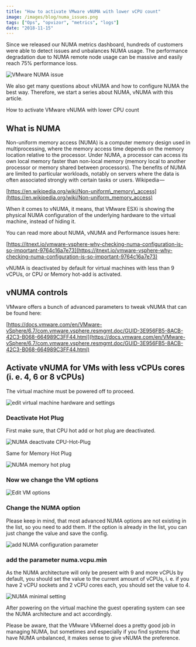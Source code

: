 ```yaml
---
title: "How to activate VMware vNUMA with lower vCPU count"
image: /images/blog/numa_issues.png
tags: ["Ops", "opvizor", "metrics", "logs"]
date: "2018-11-15"
---
```


Since we released our NUMA metrics dashboard, hundreds of customers were able to detect issues and unbalances NUMA usage. The performance degradation due to NUMA remote node usage can be massive and easily reach 75% performance loss.

![VMware NUMA issue](/images/blog/numa_issues.png)

We also get many questions about vNUMA and how to configure NUMA the best way. Therefore, we start a series about NUMA, vNUMA with this article. 

How to activate VMware vNUMA with lower CPU count

## What is NUMA

Non-uniform memory access (NUMA) is a computer memory design used in multiprocessing, where the memory access time depends on the memory location relative to the processor. Under NUMA, a processor can access its own local memory faster than non-local memory (memory local to another processor or memory shared between processors). The benefits of NUMA are limited to particular workloads, notably on servers where the data is often associated strongly with certain tasks or users. Wikipedia — 

[https://en.wikipedia.org/wiki/Non-uniform\_memory\_access](https://en.wikipedia.org/wiki/Non-uniform_memory_access)

When it comes to vNUMA, it means, that VMware ESXi is showing the physical NUMA configuration of the underlying hardware to the virtual machine, instead of hiding it. 

You can read more about NUMA, vNUMA and Performance issues here: 

[https://itnext.io/vmware-vsphere-why-checking-numa-configuration-is-so-important-9764c16a7e73](https://itnext.io/vmware-vsphere-why-checking-numa-configuration-is-so-important-9764c16a7e73)

vNUMA is deactivated by default for virtual machines with less than 9 vCPUs, or CPU or Memory hot-add is activated.

## vNUMA controls

VMware offers a bunch of advanced parameters to tweak vNUMA that can be found here:

[https://docs.vmware.com/en/VMware-vSphere/6.7/com.vmware.vsphere.resmgmt.doc/GUID-3E956FB5-8ACB-42C3-B068-664989C3FF44.html](https://docs.vmware.com/en/VMware-vSphere/6.7/com.vmware.vsphere.resmgmt.doc/GUID-3E956FB5-8ACB-42C3-B068-664989C3FF44.html)

## Activate vNUMA for VMs with less vCPUs cores (i. e. 4, 6 or 8 vCPUs)

The virtual machine must be powered off to proceed.

![edit virtual machine hardware and settings](/images/blog/editsettings.png)

### Deactivate Hot Plug

First make sure, that CPU hot add or hot plug are deactivated.

![NUMA deactivate CPU-Hot-Plug](/images/blog/cpu-hot-add.png)

Same for Memory Hot Plug

![NUMA memory hot plug](/images/blog/mem-hot-add.png)

### Now we change the VM options

![Edit VM options](/images/blog/advoptions.png)

### Change the NUMA option

Please keep in mind, that most advanced NUMA options are not existing in the list, so you need to add them. If the option is already in the list, you can just change the value and save the config.

![add NUMA configuration parameter](/images/blog/addconfig.png)

### add the parameter numa.vcpu.min 

As the NUMA architecture will only be present with 9 and more vCPUs by default, you should set the value to the current amount of vCPUs, i. e. if you have 2 vCPU sockets and 2 vCPU cores each, you should set the value to 4.

![NUMA minimal setting](/images/blog/vnumamin.png)

After powering on the virtual machine the guest operating system can see the NUMA architecture and act accordingly.

Please be aware, that the VMware VMkernel does a pretty good job in managing NUMA, but sometimes and especially if you find systems that have NUMA unbalanced, it makes sense to give vNUMA the preference.
